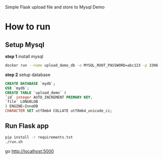 Simple Flask upload file and store to Mysql Demo

# How to run

## Setup Mysql

**step 1** install mysql
    
~~~bash
docker run --name upload_demo_db -e MYSQL_ROOT_PASSWORD=abc123 -p 3306:3306 -d mysql:5.7 --character-set-server=utf8mb4 --collation-server=utf8mb4_unicode_ci
~~~

**step 2** setup database

~~~sql
CREATE DATABASE `mydb`;
USE `mydb`;
CREATE TABLE `upload_demo` (
`id` integer AUTO_INCREMENT PRIMARY KEY,
`file` LONGBLOB
) ENGINE=InnoDB
CHARACTER SET utf8mb4 COLLATE utf8mb4_unicode_ci;
~~~

## Run Flask app

~~~bash
pip install -r requirements.txt
./run.sh
~~~

go [http://localhost:5000](http://localhost:5000)
